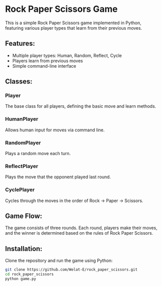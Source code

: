 # Rock Paper Scissors Game

This is a simple Rock Paper Scissors game implemented in Python, featuring various player types that learn from their previous moves.

## Features:

- Multiple player types: Human, Random, Reflect, Cycle
- Players learn from previous moves
- Simple command-line interface

## Classes:

### Player
The base class for all players, defining the basic move and learn methods.

### HumanPlayer
Allows human input for moves via command line.

### RandomPlayer
Plays a random move each turn.

### ReflectPlayer
Plays the move that the opponent played last round.

### CyclePlayer
Cycles through the moves in the order of Rock -> Paper -> Scissors.

## Game Flow:
The game consists of three rounds. Each round, players make their moves, and the winner is determined based on the rules of Rock Paper Scissors.

## Installation:
Clone the repository and run the game using Python:

```bash
git clone https://github.com/Welat-E/rock_paper_scissors.git
cd rock_paper_scissors
python game.py
